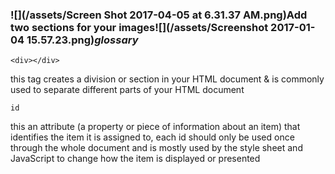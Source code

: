 ### ![](/assets/Screen Shot 2017-04-05 at 6.31.37 AM.png)Add two sections for your images![](/assets/Screenshot 2017-01-04 15.57.23.png)_glossary_

```
<div></div>
```

this tag creates a division or section in your HTML document & is commonly used to separate different parts of your HTML document

```
id
```

this an attribute \(a property or piece of information about an item\) that identifies the item it is assigned to, each id should only be used once through the whole document and is mostly used by the style sheet and JavaScript to change how the item is displayed or presented

